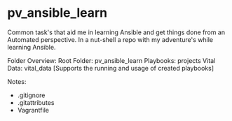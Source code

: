 # pv_ansible_learn

Common task's that aid me in learning Ansible and get things done from an Automated perspective. In a nut-shell a repo with my adventure's while learning Ansible.

Folder Overview:
Root Folder: pv_ansible_learn
Playbooks: projects
Vital Data: vital_data [Supports the running and usage of created playbooks] 


Notes:
- .gitignore
- .gitattributes
- Vagrantfile

